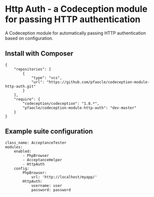 Http Auth - a Codeception module for passing HTTP authentication
===

A Codeception module for automatically passing HTTP authentication based on configuration.

## Install with Composer

    {
        "repositories": [
            {
                "type": "vcs",
                "url": "https://github.com/pfaocle/codeception-module-http-auth.git"
            }
        ],
        "require": {
            "codeception/codeception": "1.8.*",
            "pfaocle/codeception-module-http-auth": "dev-master"
        }
    }


## Example suite configuration

    class_name: AcceptanceTester
    modules:
        enabled:
            - PhpBrowser
            - AcceptanceHelper
            - HttpAuth
        config:
            PhpBrowser:
                url: 'http://localhost/myapp/'
            HttpAuth:
                username: user
                password: password
